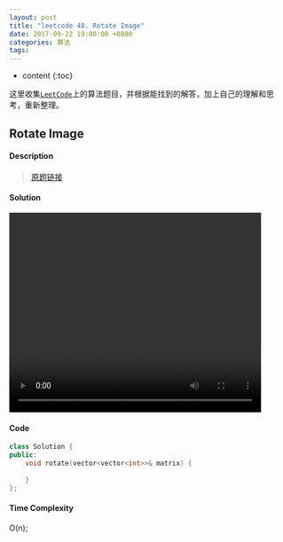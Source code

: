 ```yaml
---
layout: post
title: "leetcode 48. Rotate Image"
date: 2017-09-22 19:00:00 +0800 
categories: 算法
tags: 
---
```

* content
{:toc}

这里收集[`LeetCode`](https://leetcode.com)上的算法题目，并根据能找到的解答，加上自己的理解和思考，重新整理。

<!-- more -->

## Rotate Image

#### Description

>[原题链接](https://leetcode.com/problems/rotate-image/description/)

#### Solution

<div>
<video id='movie' width='90%' height='360' controls aling='middle'>
  <source src='http://ovwkcbdpf.bkt.clouddn.com/image/leetcode48/2017-09-22-LeetCode-48-Rotate-Image.webm' type='video/webm'>
  Your browser does not support the video tag.
</video>
</div>

<script type='text/javascript'>document.getElementById('movie').style.height=document.getElementById('movie').scrollWidth*0.8+'px'</script>

#### Code

```cpp
class Solution {
public:
    void rotate(vector<vector<int>>& matrix) {
        
    }
};
```


#### Time Complexity

O(n);